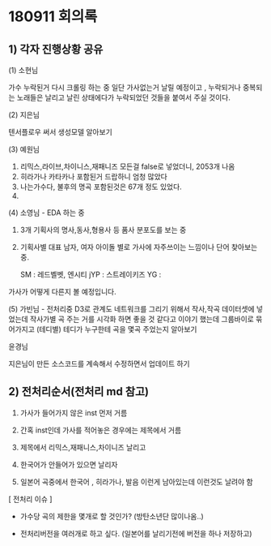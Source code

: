 # 180911 회의록



## 1) 각자 진행상황 공유

(1) 소현님

가수 누락된거 다시 크롤링 하는 중
일단 가사없는거 날릴 예정이고 , 누락되거나 중복되는 노래들은 날리고
날린 상태에다가 누락되었던 것들을 붙여서 주실 것이다.




(2) 지은님

텐서플로우 써서
생성모델 알아보기



(3) 예원님

1. 리믹스,라이브,차이니스,재패니즈 모든걸 false로 넣었더니, 2053개 나옴
2. 히라가나 카타카나 포함된거 드랍하니 엄청 많았다
3. 나는가수다, 불후의 명곡 포함된것은 67개 정도 있었다.
4. 

(4) 소영님 - EDA 하는 중

1. 3개 기획사의 명사,동사,형용사 등 품사 분포도를 보는 중
2. 기획사별 대표 남자, 여자 아이돌 별로 가사에 자주쓰이는 느낌이나 단어 찾아보는 중.

   SM : 레드벨벳, 엔시티
   jYP : 스트레이키즈
   YG :

가사가 어떻게 다른지 볼 예정입니다.



(5) 가빈님 - 전처리중
D3로 관계도 네트워크를 그리기 위해서
작사,작곡 데이터셋에 넣었는데
작사가별 곡 주는 거를 시각화 하면 좋을 것 같다고 이야기 했는데
그룹바이로 묶어가지고 (테디별)
테디가 누구한테 곡을 몇곡 주었는지 알아보기


윤경님

지은님이 만든 소스코드를 계속해서 수정하면서 업데이트 하기



## 2) 전처리순서(전처리 md 참고)


1. 가사가 들어가지 않은 inst 먼저 거름

2. 간혹 inst인데 가사를 적어놓은 경우에는 제목에서 거름

3. 제목에서 리믹스,재패니스,차이니즈 날리고

4. 한국어가 안들어가 있으면 날리자

5. 일본어 곡중에서 한국어 , 히라가나, 발음 이런게 남아있는데 이런것도 날려야 함


[ 전처리 이슈 ]

- 가수당 곡의 제한을 몇개로 할 것인가? (방탄소년단 많이나옴..)


- 전처리버전을 여러개로 하고 싶다. (일본어를 날리기전에 버전을 하나 저장하고)